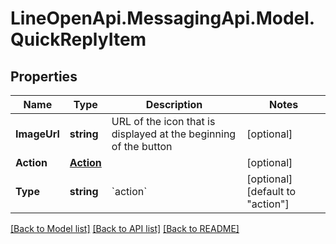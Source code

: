 # LineOpenApi.MessagingApi.Model.QuickReplyItem

## Properties

Name | Type | Description | Notes
------------ | ------------- | ------------- | -------------
**ImageUrl** | **string** | URL of the icon that is displayed at the beginning of the button | [optional] 
**Action** | [**Action**](Action.md) |  | [optional] 
**Type** | **string** | &#x60;action&#x60; | [optional] [default to "action"]

[[Back to Model list]](../README.md#documentation-for-models) [[Back to API list]](../README.md#documentation-for-api-endpoints) [[Back to README]](../README.md)

